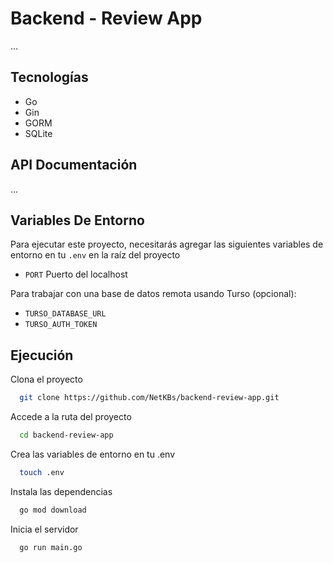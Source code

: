 
# Backend - Review App

...


## Tecnologías

* Go
* Gin
* GORM
* SQLite


## API Documentación

...

## Variables De Entorno

Para ejecutar este proyecto, necesitarás agregar las siguientes variables de entorno en tu `.env` en la raíz del proyecto

- `PORT` Puerto del localhost

Para trabajar con una base de datos remota usando Turso (opcional):
- `TURSO_DATABASE_URL`
- `TURSO_AUTH_TOKEN`

## Ejecución

Clona el proyecto

```bash
  git clone https://github.com/NetKBs/backend-review-app.git
```

Accede a la ruta del proyecto

```bash
  cd backend-review-app
```

Crea las variables de entorno en tu .env

```bash
  touch .env
```

Instala las dependencias

```bash
  go mod download
```

Inicia el servidor
```bash
  go run main.go
```



